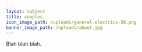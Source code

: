 ```yaml
---
layout: subject
title: couples
icon_image_path: /uploads/general-electrics-50.png
banner_image_path: /uploads/about.jpg
---
```



Blah blah blah.